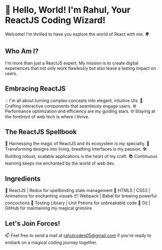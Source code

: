 # 👋 Hello, World! I'm Rahul, Your ReactJS Coding Wizard!

Welcome! I'm thrilled to have you explore the world of React with me. 🌍

## Who Am I?

I'm more than just a ReactJS expert; My mission is to create digital experiences that not only work flawlessly but also leave a lasting impact on users.

## Embracing ReactJS

💡 I'm all about turning complex concepts into elegant, intuitive UIs.
🔮 Crafting interactive components that seamlessly engage users.
⚙️ Performance optimization and efficiency are my guiding stars.
🌐 Staying at the forefront of web tech is where I thrive.

## The ReactJS Spellbook

🔮 Harnessing the magic of ReactJS and its ecosystem is my specialty.
🎨 Transforming designs into living, breathing interfaces is my passion.
🛠️ Building robust, scalable applications is the heart of my craft.
📚 Continuous learning keeps me enchanted by the world of web dev.

## Ingredients

🚀 ReactJS | Redux for spellbinding state management
🎨 HTML5 | CSS3 | Animations for enchanting visuals
📦 Webpack | Babel for brewing powerful concoctions
🧪 Testing Library | Unit Potions for unbreakable code
🔧 Git | GitHub for maintaining my magical grimoire

## Let's Join Forces!

📫 Feel free to send a mail at rahulcodes05@gmail.com if you're ready to embark on a magical coding journey together.
